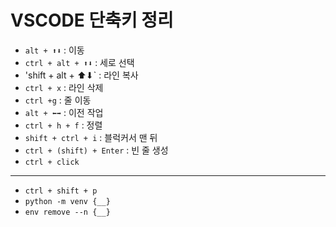 # VSCODE 단축키 정리

- `alt + ⬆⬇` : 이동
- `ctrl + alt + ⬆⬇` : 세로 선택
- 'shift + alt + ⬆⬇` : 라인 복사
- `ctrl + x` : 라인 삭제
- `ctrl +g` : 줄 이동
- `alt + ⬅➡` : 이전 작업
- `ctrl + h + f` : 정렬
- `shift + ctrl + i` : 블럭커서 맨 뒤
- `ctrl + (shift) + Enter` : 빈 줄 생성
- `ctrl + click`

---
- `ctrl + shift + p`
- `python -m venv {__}`
- `env remove --n {__}`
